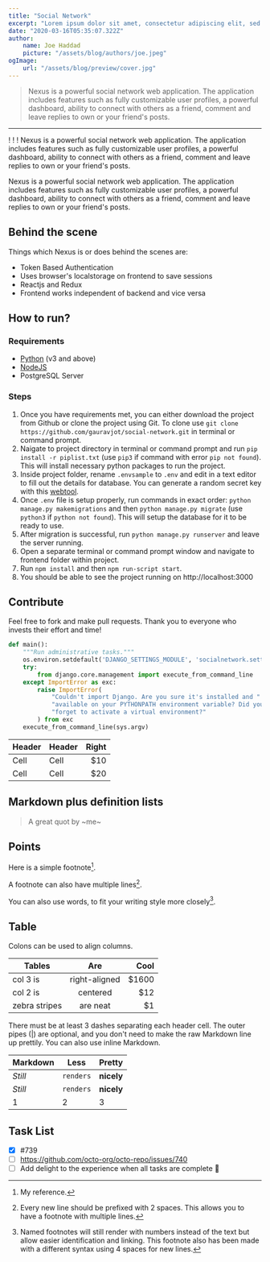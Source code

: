 ```yaml
---
title: "Social Network"
excerpt: "Lorem ipsum dolor sit amet, consectetur adipiscing elit, sed do eiusmod tempor incididunt ut labore et dolore magna aliqua. Praesent elementum facilisis leo vel fringilla est ullamcorper eget. At imperdiet dui accumsan sit amet nulla facilities morbi tempus."
date: "2020-03-16T05:35:07.322Z"
author:
    name: Joe Haddad
    picture: "/assets/blog/authors/joe.jpeg"
ogImage:
    url: "/assets/blog/preview/cover.jpg"
---
```


> Nexus is a powerful social network web application. The application includes features such as fully customizable user profiles, a powerful dashboard, ability to connect with others as a friend, comment and leave replies to own or your friend's posts.

---

! ! ! Nexus is a powerful social network web application. The application includes features such as fully customizable user profiles, a powerful dashboard, ability to connect with others as a friend, comment and leave replies to own or your friend's posts.

Nexus is a powerful social network web application. The application includes features such as fully customizable user profiles, a powerful dashboard, ability to connect with others as a friend, comment and leave replies to own or your friend's posts.

## Behind the scene

Things which Nexus is or does behind the scenes are:

-   Token Based Authentication
-   Uses browser's localstorage on frontend to save sessions
-   Reactjs and Redux
-   Frontend works independent of backend and vice versa

## How to run?

### Requirements

-   [Python](https://www.python.org/downloads/) (v3 and above)
-   [NodeJS](https://nodejs.org/en/)
-   PostgreSQL Server

### Steps

1. Once you have requirements met, you can either download the project from Github or clone the project using Git. To clone use `git clone https://github.com/gauravjot/social-network.git` in terminal or command prompt.
2. Naigate to project directory in terminal or command prompt and run `pip install -r piplist.txt` (use `pip3` if command with error `pip not found`). This will install necessary python packages to run the project.
3. Inside project folder, rename `.envsample` to `.env` and edit in a text editor to fill out the details for database. You can generate a random secret key with this [webtool](https://miniwebtool.com/django-secret-key-generator/).
4. Once `.env` file is setup properly, run commands in exact order: `python manage.py makemigrations` and then `python manage.py migrate` (use `python3` if `python not found`). This will setup the database for it to be ready to use.
5. After migration is successful, run `python manage.py runserver` and leave the server running.
6. Open a separate terminal or command prompt window and navigate to frontend folder within project.
7. Run `npm install` and then `npm run-script start`.
8. You should be able to see the project running on http://localhost:3000

## Contribute

Feel free to fork and make pull requests. Thank you to everyone who invests their effort and time!

```python {1,3}
def main():
    """Run administrative tasks."""
    os.environ.setdefault('DJANGO_SETTINGS_MODULE', 'socialnetwork.settings')
    try:
        from django.core.management import execute_from_command_line
    except ImportError as exc:
        raise ImportError(
            "Couldn't import Django. Are you sure it's installed and "
            "available on your PYTHONPATH environment variable? Did you "
            "forget to activate a virtual environment?"
        ) from exc
    execute_from_command_line(sys.argv)
```

| Header | Header | Right |
| ------ | ------ | ----: |
| Cell   | Cell   |   $10 |
| Cell   | Cell   |   $20 |

## Markdown plus definition lists

> A great quot by ~me~

## Points

Here is a simple footnote[^1].

A footnote can also have multiple lines[^2].

You can also use words, to fit your writing style more closely[^note].

[^1]: My reference.
[^2]:
    Every new line should be prefixed with 2 spaces.
    This allows you to have a footnote with multiple lines.

[^note]:
    Named footnotes will still render with numbers instead of the text but allow easier identification and linking.
    This footnote also has been made with a different syntax using 4 spaces for new lines.

## Table

Colons can be used to align columns.

| Tables        |      Are      |  Cool |
| ------------- | :-----------: | ----: |
| col 3 is      | right-aligned | $1600 |
| col 2 is      |   centered    |   $12 |
| zebra stripes |   are neat    |    $1 |

There must be at least 3 dashes separating each header cell.
The outer pipes (|) are optional, and you don't need to make the
raw Markdown line up prettily. You can also use inline Markdown.

| Markdown | Less      | Pretty     |
| -------- | --------- | ---------- |
| _Still_  | `renders` | **nicely** |
| _Still_  | `renders` | **nicely** |
| 1        | 2         | 3          |

## Task List

-   [x] #739
-   [ ] https://github.com/octo-org/octo-repo/issues/740
-   [ ] Add delight to the experience when all tasks are complete :tada:
